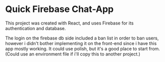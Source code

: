 # Quick Firebase Chat-App

This project was created with React, and uses Firebase for its authentication and database.

The login on the firebase db side included a ban list in order to ban users, however i didn't bother implementing it on the front-end since i have this app mostly working. It could use polish, but it's a good place to start from. (Could use an environment file if i'll copy this to another project.)